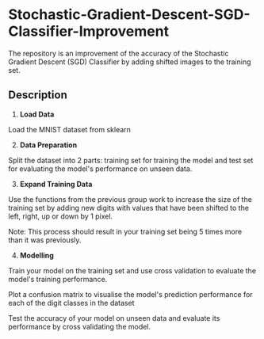 # Stochastic-Gradient-Descent-SGD-Classifier-Improvement
The repository is an improvement of the accuracy of the Stochastic Gradient Descent (SGD) Classifier by adding shifted images to the training set. 
## Description
1. **Load Data**

Load the MNIST dataset from sklearn 

2. **Data Preparation**

Split the dataset into 2 parts: training set for training the model and test set for evaluating the model's performance on unseen data. 

3. **Expand Training Data**

Use the functions from the previous group work to increase the size of the training set by adding new digits with values that have been shifted to the left, right, up or down by 1 pixel. 

Note: This process should result in your training set being 5 times more than it was previously. 

4. **Modelling** 

Train your model on the training set and use cross validation to evaluate the model's training performance. 

Plot a confusion matrix to visualise the model's prediction performance for each of the digit classes in the dataset 

Test the accuracy of your model on unseen data and evaluate its performance by cross validating the model. 
